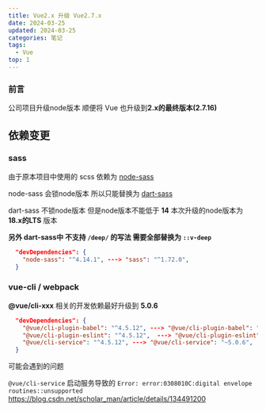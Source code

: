 ```yaml
---
title: Vue2.x 升级 Vue2.7.x
date: 2024-03-25
updated: 2024-03-25
categories: 笔记
tags:
  - Vue
top: 1
---
```


### 前言

公司项目升级node版本 顺便将 Vue 也升级到**2.x的最终版本(2.7.16)**

## 依赖变更

### sass

由于原本项目中使用的 scss 依赖为 [node-sass](https://www.npmjs.com/package/node-sass) 

node-sass 会锁node版本 所以只能替换为 [dart-sass](https://www.npmjs.com/package/sass)

dart-sass 不锁node版本 但是node版本不能低于 **14** 本次升级的node版本为 **18.x的LTS** 版本

**另外 dart-sass中 不支持 `/deep/` 的写法 需要全部替换为 `::v-deep`**

```json
  "devDependencies": {
    "node-sass": "^4.14.1", ---> "sass": "^1.72.0",
  }
```



### vue-cli / webpack

**@vue/cli-xxx** 相关的开发依赖最好升级到 **5.0.6**

``` json
  "devDependencies": {
    "@vue/cli-plugin-babel": "^4.5.12", ---> "@vue/cli-plugin-babel": "~5.0.6",
    "@vue/cli-plugin-eslint": "^4.5.12",  ---> "@vue/cli-plugin-eslint": "~5.0.6",
    "@vue/cli-service": "^4.5.12", ---> "@vue/cli-service": "~5.0.6",
  }
```



可能会遇到的问题

`@vue/cli-service` 启动服务导致的 `Error: error:0308010C:digital envelope routines::unsupported` https://blog.csdn.net/scholar_man/article/details/134491200
